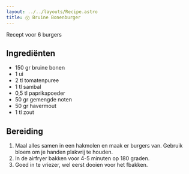 ```yaml
---
layout: ../../layouts/Recipe.astro
title: Ⓥ Bruine Bonenburger
---
```

R﻿ecept voor 6 burgers

## Ingrediënten

* 1﻿50 gr bruine bonen
* 1﻿ ui
* 2﻿ tl tomatenpuree
* 1﻿ tl sambal
* 0﻿,5 tl paprikapoeder
* 5﻿0 gr gemengde noten
* 5﻿0 gr havermout
* 1﻿ tl zout



## Bereiding

1. M﻿aal alles samen in een hakmolen en maak er burgers van. Gebruik bloem om je handen plakvrij te houden. 
2. I﻿n de airfryer bakken voor 4-5 minuten op 180 graden.
3. G﻿oed in te vriezer, wel eerst dooien voor het fbakken.
